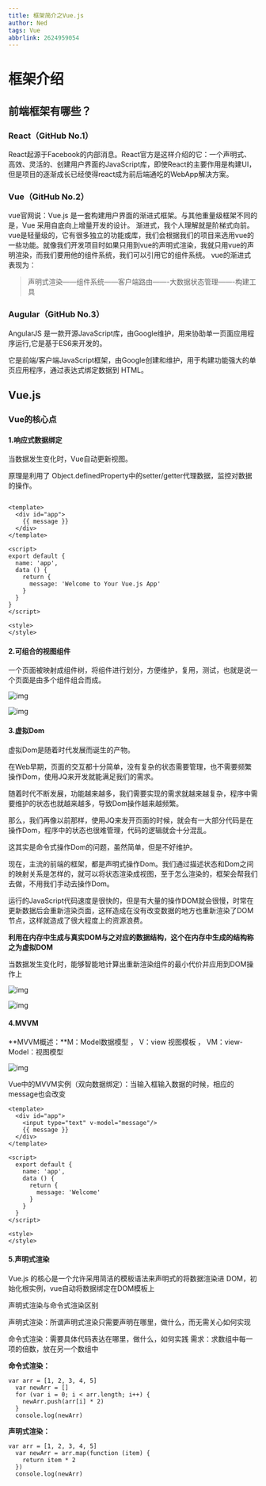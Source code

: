 ```yaml
---
title: 框架简介之Vue.js
author: Ned
tags: Vue
abbrlink: 2624959054
---
```


# 框架介绍

## 前端框架有哪些？

### React（GitHub No.1）

React起源于Facebook的内部消息。React官方是这样介绍的它：一个声明式、高效、灵活的、创建用户界面的JavaScript库，即使React的主要作用是构建UI，但是项目的逐渐成长已经使得react成为前后端通吃的WebApp解决方案。

### Vue（GitHub No.2）

vue官网说：Vue.js 是一套构建用户界面的渐进式框架。与其他重量级框架不同的是，Vue 采用自底向上增量开发的设计。
渐进式，我个人理解就是阶梯式向前。vue是轻量级的，它有很多独立的功能或库，我们会根据我们的项目来选用vue的一些功能。就像我们开发项目时如果只用到vue的声明式渲染，我就只用vue的声明渲染，而我们要用他的组件系统，我们可以引用它的组件系统。
vue的渐进式表现为：

<!-- more -->

> 声明式渲染——组件系统——客户端路由——-大数据状态管理——-构建工具

### Augular（GitHub No.3）

AngularJS 是一款开源JavaScript库，由Google维护，用来协助单一页面应用程序运行,它是基于ES6来开发的。

它是前端/客户端JavaScript框架，由Google创建和维护，用于构建功能强大的单页应用程序，通过表达式绑定数据到 HTML。

## Vue.js

### Vue的核心点

#### 1.响应式数据绑定

当数据发生变化时，Vue自动更新视图。

原理是利用了 Object.definedProperty中的setter/getter代理数据，监控对数据的操作。

```vue

<template>
  <div id="app">
    {{ message }}
  </div>
</template>
 
<script>
export default {
  name: 'app',
  data () {
    return {
      message: 'Welcome to Your Vue.js App'
    }
  }
}
</script>
 
<style>
</style>
```

#### 2.可组合的视图组件

一个页面被映射成组件树，将组件进行划分，方便维护，复用，测试，也就是说一个页面是由多个组件组合而成。

![img](https://wangez.site/img/shangke/zujian.png)

![img](https://wangez.site/img/shangke/dom.png)

#### 3.虚拟Dom

虚拟Dom是随着时代发展而诞生的产物。

在Web早期，页面的交互都十分简单，没有复杂的状态需要管理，也不需要频繁操作Dom，使用JQ来开发就能满足我们的需求。

随着时代不断发展，功能越来越多，我们需要实现的需求就越来越复杂，程序中需要维护的状态也就越来越多，导致Dom操作越来越频繁。

那么，我们再像以前那样，使用JQ来发开页面的时候，就会有一大部分代码是在操作Dom，程序中的状态也很难管理，代码的逻辑就会十分混乱。

这其实是命令式操作Dom的问题，虽然简单，但是不好维护。

现在，主流的前端的框架，都是声明式操作Dom。我们通过描述状态和Dom之间的映射关系是怎样的，就可以将状态渲染成视图，至于怎么渲染的，框架会帮我们去做，不用我们手动去操作Dom。

运行的JavaScript代码速度是很快的，但是有大量的操作DOM就会很慢，时常在更新数据后会重新渲染页面，这样造成在没有改变数据的地方也重新渲染了DOM节点，这样就造成了很大程度上的资源浪费。

**利用在内存中生成与真实DOM与之对应的数据结构，这个在内存中生成的结构称之为虚拟DOM**

当数据发生变化时，能够智能地计算出重新渲染组件的最小代价并应用到DOM操作上

![img](https://wangez.site/img/shangke/xunidom1.png)

![img](https://wangez.site/img/shangke/xunidom2.png)

#### 4.MVVM

**MVVM概述：**M：Model数据模型 ， V：view 视图模板  ， VM：view-Model：视图模型

![img](https://wangez.site/img/shangke/mvvm.png)

Vue中的MVVM实例（双向数据绑定）：当输入框输入数据的时候，相应的message也会改变

```
<template>
  <div id="app">
    <input type="text" v-model="message"/>
    {{ message }}
  </div>
</template>
 
<script>
  export default {
    name: 'app',
    data () {
      return {
        message: 'Welcome'
      }
    }
  }
</script>
 
<style>
</style>
```

#### 5.声明式渲染

Vue.js 的核心是一个允许采用简洁的模板语法来声明式的将数据渲染进 DOM，初始化根实例，vue自动将数据绑定在DOM模板上

声明式渲染与命令式渲染区别

声明式渲染：所谓声明式渲染只需要声明在哪里，做什么，而无需关心如何实现

命令式渲染：需要具体代码表达在哪里，做什么，如何实践
需求：求数组中每一项的倍数，放在另一个数组中

**命令式渲染：**

```
var arr = [1, 2, 3, 4, 5]
  var newArr = []
  for (var i = 0; i < arr.length; i++) {
    newArr.push(arr[i] * 2)
  }
  console.log(newArr)
```

**声明式渲染：**

```
var arr = [1, 2, 3, 4, 5]
  var newArr = arr.map(function (item) {
    return item * 2
  })
  console.log(newArr)
```


